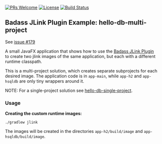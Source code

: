 [![PRs Welcome](https://img.shields.io/badge/PRs-welcome-brightgreen.svg?style=flat-square)](http://makeapullrequest.com)
[![License](https://img.shields.io/badge/License-Apache%202.0-blue.svg)](https://github.com/beryx-gist/badass-jlink-example-hello-db-multi-project/blob/main/LICENSE)
[![Build Status](https://img.shields.io/github/workflow/status/beryx-gist/badass-jlink-example-hello-db-multi-project/jlink)](https://github.com/beryx-gist/badass-jlink-example-hello-db-multi-project/actions?query=workflow%3A%22jlink%22)


## Badass JLink Plugin Example: hello-db-multi-project ##

See [issue #179](https://github.com/beryx/badass-jlink-plugin/issues/179)

A small JavaFX application that shows how to use the [Badass JLink Plugin](https://github.com/beryx/badass-jlink-plugin) to create two jlink images of the same application, but each with a different runtime classpath.

This is a multi-project solution, which creates separate subprojects for each desired image.
The application code is in `app-main`, while `app-h2` and `app-hsqldb` are only tiny wrappers around it.

NOTE: For a single-project solution see [hello-db-single-project](https://github.com/beryx-gist/badass-jlink-example-hello-db-single-project).

### Usage
**Creating the custom runtime images:**
```
./gradlew jlink
```

The images will be created in the directories `app-h2/build/image` and `app-hsqldb/build/image`.
